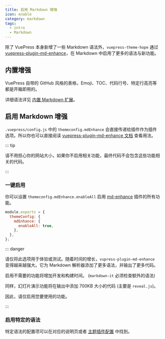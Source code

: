 ```yaml
---
title: 启用 Markdown 增强
icon: enable
category: markdown
tags:
  - intro
  - Markdown
---
```


除了 VuePress 本身新增了一些 Markdown 语法外，`vuepress-theme-hope` 通过 [vuepress-plugin-md-enhance](https://vuepress-theme-hope.github.io/md-enhance)，在 Markdown 中启用了更多的语法与新功能。

## 内置增强

VuePress 自带的 GitHub 风格的表格，Emoji、TOC、代码行号、特定行高亮等都是开箱即用的。

详细语法详见 [内置 Markdown 扩展](../../basic/vuepress/markdown.md)。

## 启用 Markdown 增强

`.vuepress/config.js` 中的 `themeconfig.mdEnhance` 会直接传递给插件作为插件选项。所以你也可以直接阅读 [vuepress-plugin-md-enhance 文档](https://vuepress-theme-hope.github.io/md-enhance) 查看用法。

::: tip

请不用担心你的网站大小，如果你不启用相关功能，最终代码不会包含这些功能相关的代码。

:::

### 一键启用

你可以设置 `themeconfig.mdEnhance.enableAll` 启用 [md-enhance](https://vuepress-theme-hope.github.io/md-enhance) 插件的所有功能。

```js {3-5}
module.exports = {
  themeConfig: {
    mdEnhance: {
      enableAll: true,
    },
  },
};
```

::: danger

请仅将此选项用于体验或测试。随着时间的增长，`vupress-plugin-md-enhance` 变得越来越强大。它为 Markdown 解析器添加了更多语法，并输出了更多代码。

启用不需要的功能将增加开发和构建时间。 (`markdown-it` 必须检查额外的语法)

同样，幻灯片演示功能将在输出中添加 700KB 大小的代码 (主要是 `reveal.js`)。

因此，请仅启用您要使用的功能。

:::

### 启用特定的语法

特定语法的配置项可以在对应的说明页或者 [主题插件配置](../../config/theme/plugin.md#mdEnhance) 中找到。
